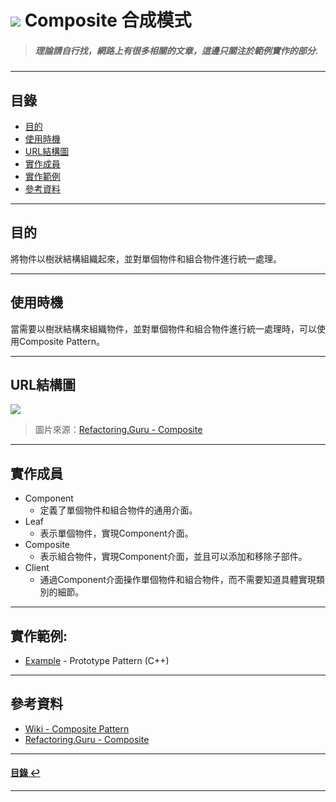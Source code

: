 # ![](https://drive.google.com/uc?id=10INx5_pkhMcYRdx_OO4rXNXxcsvPtBYq) Composite 合成模式
> ##### 理論請自行找，網路上有很多相關的文章，這邊只關注於範例實作的部分.

---

<!--ts-->
## 目錄
* [目的](#目的)
* [使用時機](#使用時機)
* [URL結構圖](#url結構圖)
* [實作成員](#實作成員)
* [實作範例](#實作範例)
* [參考資料](#參考資料)
<!--te-->

---

## 目的
將物件以樹狀結構組織起來，並對單個物件和組合物件進行統一處理。

---

## 使用時機
當需要以樹狀結構來組織物件，並對單個物件和組合物件進行統一處理時，可以使用Composite Pattern。<br>

---

## URL結構圖
![](https://drive.google.com/uc?id=1MMDRmFu1dUKPJkOWAFXz6rJGWIwlly6O)
> 圖片來源：[Refactoring.Guru - Composite](https://refactoring.guru/design-patterns/composite) 

---

## 實作成員
* Component
  * 定義了單個物件和組合物件的通用介面。
* Leaf
  * 表示單個物件，實現Component介面。
* Composite
  * 表示組合物件，實現Component介面，並且可以添加和移除子部件。
* Client
  * 通過Component介面操作單個物件和組合物件，而不需要知道具體實現類別的細節。

---

## 實作範例:
- [Example](https://github.com/RC-Dev-Tech/design-pattern-composite/blob/main/C%2B%2B/main.cpp) - Prototype Pattern (C++)

---

## 參考資料
* [Wiki - Composite Pattern](https://en.wikipedia.org/wiki/Composite_pattern) <br>
* [Refactoring.Guru - Composite](https://refactoring.guru/design-patterns/composite) <br>

---

<!--ts-->
#### [目錄 ↩](#目錄)
<!--te-->
---
